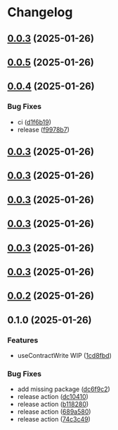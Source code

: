 # Changelog

## [0.0.3](https://github.com/nejcm/wagmi-extended/compare/v0.0.2...v0.0.3) (2025-01-26)

## [0.0.5](https://github.com/nejcm/wagmi-extended/compare/v0.0.4...v0.0.5) (2025-01-26)

## [0.0.4](https://github.com/nejcm/wagmi-extended/compare/v0.0.3...v0.0.4) (2025-01-26)

### Bug Fixes

* ci ([d1f6b19](https://github.com/nejcm/wagmi-extended/commit/d1f6b19dd605bed35b5bf65edb80dde851bfcfef))
* release ([f9978b7](https://github.com/nejcm/wagmi-extended/commit/f9978b78391ae1f123be4c6ac1846fa7bfecc980))

## [0.0.3](https://github.com/nejcm/wagmi-extended/compare/v0.0.2...v0.0.3) (2025-01-26)

## [0.0.3](https://github.com/nejcm/wagmi-extended/compare/v0.0.2...v0.0.3) (2025-01-26)

## [0.0.3](https://github.com/nejcm/wagmi-extended/compare/v0.0.2...v0.0.3) (2025-01-26)

## [0.0.3](https://github.com/nejcm/wagmi-extended/compare/v0.0.2...v0.0.3) (2025-01-26)

## [0.0.3](https://github.com/nejcm/wagmi-extended/compare/v0.0.2...v0.0.3) (2025-01-26)

## [0.0.3](https://github.com/nejcm/wagmi-extended/compare/v0.0.2...v0.0.3) (2025-01-26)

## [0.0.2](https://github.com/nejcm/wagmi-extended/compare/v0.0.1...v0.0.2) (2025-01-26)

## 0.1.0 (2025-01-26)

### Features

- useContractWrite WIP ([1cd8fbd](https://github.com/nejcm/wagmi-extended/commit/1cd8fbd8ad4994da9a6e4d7f3402c56351a1d40b))

### Bug Fixes

- add missing package ([dc6f9c2](https://github.com/nejcm/wagmi-extended/commit/dc6f9c22e1b199f6e9efa7c8ec80ac415204af93))
- release action ([dc10410](https://github.com/nejcm/wagmi-extended/commit/dc10410b6accc171a9c80aae2114712ecb17e23b))
- release action ([b118280](https://github.com/nejcm/wagmi-extended/commit/b1182804eb2dc086afdcc964d508bb8093066cea))
- release action ([689a580](https://github.com/nejcm/wagmi-extended/commit/689a580082a16e7dc2a67263f8c4995cbe0c6281))
- release action ([74c3c49](https://github.com/nejcm/wagmi-extended/commit/74c3c49acc5afee47c625780baffd3b599139510))
